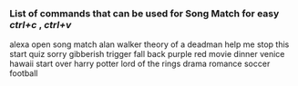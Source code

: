 ### List of commands that can be used for Song Match for easy _ctrl+c_ , _ctrl+v_

alexa open song match
alan walker
theory of a deadman
help me
stop this
start quiz
sorry
gibberish
trigger fall back
purple
red
movie
dinner
venice
hawaii
start over
harry potter
lord of the rings
drama
romance
soccer
football
